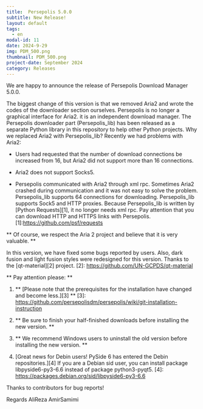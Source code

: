 ```yaml
---
title:  Persepolis 5.0.0
subtitle: New Release!
layout: default
tags:
  - en
modal-id: 11
date: 2024-9-29
img: PDM_500.png
thumbnail: PDM_500.png
project-date: September 2024
category: Releases
---
```


We are happy to announce the release of Persepolis Download Manager 5.0.0.


The biggest change of this version is that we removed Aria2 and wrote the codes of the downloader section ourselves. Persepolis is no longer a graphical interface for Aria2. it is an independent download manager. The Persepolis downloader part (Persepolis_lib) has been released as a separate Python library in this repository to help other Python projects.
Why we replaced Aria2 with Persepolis_lib? Recently we had problems with Aria2:

  - Users had requested that the number of download connections be increased from 16, but Aria2 did not support more than 16 connections.

  - Aria2 does not support Socks5.

  - Persepolis communicated with Aria2 through xml rpc. Sometimes Aria2 crashed during communication and it was not easy to solve the problem.
  Persepolis_lib supports 64 connections for downloading. Persepolis_lib supports Sock5 and HTTP proxies. Because Persepolis_lib is written by [Python Requests][1], it no longer needs xml rpc. Pay attention that you can download HTTP and HTTPS links with Persepolis.
  [1]:https://github.com/psf/requests


** Of course, we respect the Aria 2 project and believe that it is very valuable. **

In this version, we have fixed some bugs reported by users. Also, dark fusion and light fusion styles were redesigned for this version. Thanks to the [qt-material][2] project.
[2]: https://github.com/UN-GCPDS/qt-material

** Pay attention please: **

1. ** [Please note that the prerequisites for the installation have changed and become less.][3] **
[3]: https://github.com/persepolisdm/persepolis/wiki/git-installation-instruction

2. ** Be sure to finish your half-finished downloads before installing the new version. **

3. ** We recommend Windows users to uninstall the old version before installing the new version. **

4. [Great news for Debin users! PySide 6 has entered the Debin repositories.][4] If you are a Debian sid user, you can install package libpyside6-py3-6.6 instead of package python3-pyqt5.
[4]: https://packages.debian.org/sid/libpyside6-py3-6.6

Thanks to contributors for bug reports!

Regards
AliReza AmirSamimi